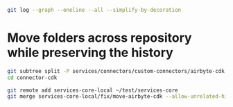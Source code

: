 ```sh
git log --graph --oneline --all --simplify-by-decoration
```


# Move folders across repository while preserving the history
```sh
git subtree split -P services/connectors/custom-connectors/airbyte-cdk -b fix/move-airbyte-cdk
cd connector-cdk

git remote add services-core-local ~/test/services-core
git merge services-core-local/fix/move-airbyte-cdk --allow-unrelated-histories
```
